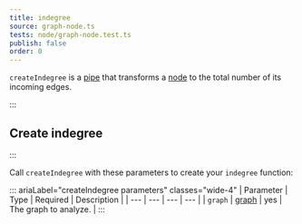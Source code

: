 ```yaml
---
title: indegree
source: graph-node.ts
tests: node/graph-node.test.ts
publish: false
order: 0
---
```


`createIndegree` is a [pipe](/docs/logic/pipes-overview) that transforms a [node](/docs/logic/graph-overview#graph-node-and-edge) to the total number of its incoming edges.


:::
## Create indegree
:::

Call `createIndegree` with these parameters to create your `indegree` function:

::: ariaLabel="createIndegree parameters" classes="wide-4"
| Parameter | Type | Required | Description |
| --- | --- | --- | --- |
| `graph` | [graph](/docs/logic/graph-overview) | yes | The graph to analyze. |
:::

